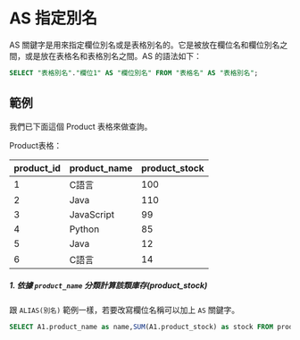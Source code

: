 # AS 指定別名
AS 關鍵字是用來指定欄位別名或是表格別名的。它是被放在欄位名和欄位別名之間，或是放在表格名和表格別名之間。AS 的語法如下：
```sql
SELECT "表格別名"."欄位1" AS "欄位別名" FROM "表格名" AS "表格別名";
```

## 範例
我們已下面這個 Product 表格來做查詢。

Product表格：

|product_id|product_name|product_stock|
| -------- | ---------- | ----------- |
| 1 | C語言 |100|
| 2 | Java |110|
| 3 | JavaScript |99|
| 4 | Python |85|
| 5 | Java |12|
| 6 | C語言 |14|


##### 1. 依據 `product_name` 分類計算該類庫存(product_stock)
跟 `ALIAS(別名)` 範例一樣，若要改寫欄位名稱可以加上 `AS` 關鍵字。

```sql
SELECT A1.product_name as name,SUM(A1.product_stock) as stock FROM product as  A1 GROUP BY A1.product_name 
```

